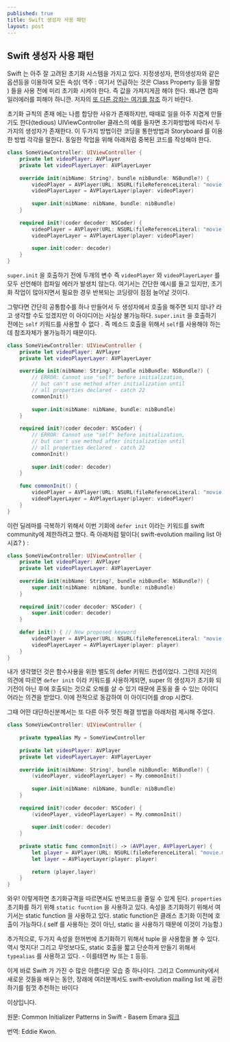 ```yaml
---
published: true
title: Swift 생성자 사용 패턴
layout: post
---
```

## Swift 생성자 사용 패턴


Swift 는 아주 잘 고려된 초기화 시스템을 가지고 있다.  지정생성자, 편의생성자와 같은 옵션등을 이용하여 모든 속성( 역주 : 여기서 언급하는 것은 Class Property 등을  말함 ) 들을 사용 전에 미리 초기화 시켜야 한다. 즉 값을 가져지게끔 해야 한다.   왜냐면 컴파일러에러를 피해야 하니깐.  저자의  [ 또 다른 강좌는 여기를 참조](http://basememara.com/swift-class-inheritance/ ) 하기 바란다.

초기화  규칙의 존재 에는 나름 합당한 사유가 존재하지만, 때때로 일을 아주 지겹게 만들기도 한다(tedious)
UIViewController 클래스의 예를 들자면 초기화방법에 따라서 두 가지의 생성자가 존재한다. 이 두가지 방법이란 코딩을 통한방법과 Storyboard 를 이용한 방법 각각을 말한다. 동일한 작업을 위해 아래처럼 중복된 코드를 작성해야 한다.

```swift
class SomeViewController: UIViewController {
    private let videoPlayer: AVPlayer
    private let videoPlayerLayer: AVPlayerLayer
    
    override init(nibName: String?, bundle nibBundle: NSBundle?) {
        videoPlayer = AVPlayer(URL: NSURL(fileReferenceLiteral: "movie.mov"))
        videoPlayerLayer = AVPlayerLayer(player: videoPlayer)
        
        super.init(nibName: nibName, bundle: nibBundle)
    }
    
    required init?(coder decoder: NSCoder) {
        videoPlayer = AVPlayer(URL: NSURL(fileReferenceLiteral: "movie.mov"))
        videoPlayerLayer = AVPlayerLayer(player: videoPlayer)
        
        super.init(coder: decoder)
    }
}
```

`super.init` 을 호출하기 전에 두개의 변수 즉 `videoPlayer` 와 `videoPlayerLayer` 를 모두 선언해야 컴파일 에러가 발생치 않는다. 여기서는 간단한 예시를 들고 있지만, 초기화 작업이 많아지면서 필요한 경우 반복되는 코딩량이 점점 늘어날 것이다. 

그렇다면 간단히 공통함수를 하나 만들어서 두 생성자에서 호출을 해주면 되지 않나? 라고 생각할 수도 있겠지만 이 아이디어는 사실상 불가능하다.  `super.init` 을 호출하기 전에는 `self` 키워드를 사용할 수 없다 . 즉 메소드 호출을 위해서 `self`를 사용해야 하는데 참조자체가 불가능하기 때문이다. 

```swift
class SomeViewController: UIViewController {
    private let videoPlayer: AVPlayer
    private let videoPlayerLayer: AVPlayerLayer
    
    override init(nibName: String?, bundle nibBundle: NSBundle?) {
        // ERROR: Cannot use "self" before initialization,
        // but can't use method after initialization until
        // all properties declared - catch 22
        commonInit()
        
        super.init(nibName: nibName, bundle: nibBundle)
    }
    
    required init?(coder decoder: NSCoder) {
        // ERROR: Cannot use "self" before initialization,
        // but can't use method after initialization until
        // all properties declared - catch 22
        commonInit()
        
        super.init(coder: decoder)
    }
    
    func commonInit() {
        videoPlayer = AVPlayer(URL: NSURL(fileReferenceLiteral: "movie.mov"))
        videoPlayerLayer = AVPlayerLayer(player: videoPlayer)
    }
}
```

이런 딜레마를 극복하기 위해서  이번 기회에 `defer init` 이라는 키워드를  swift community에 제한하려고 했다. 즉 아래처럼 말이다( swift-evolution mailing list 아시죠? ) :

```swift
class SomeViewController: UIViewController {
    private let videoPlayer: AVPlayer
    private let videoPlayerLayer: AVPlayerLayer
    
    override init(nibName: String?, bundle nibBundle: NSBundle?) {
        super.init(nibName: nibName, bundle: nibBundle)
    }
    
    required init?(coder decoder: NSCoder) {
        super.init(coder: decoder)
    }
   
    defer init() { // New proposed keyword
        videoPlayer = AVPlayer(URL: NSURL(fileReferenceLiteral: "movie.mov"))
        videoPlayerLayer = AVPlayerLayer(player: player)
    }
}
```

내가 생각했던 것은 함수사용을 위한 별도의 defer 키워드 컨셉이었다. 그런데 지인의 의견에 따르면 `defer init`  이라 키워드를 사용하게되면, super 의 생성자가 초기화 되기전이 아닌 후에 호출되는 것으로 오해를 살 수 있기 때문에 혼동을 줄 수 있는 아이디어라는 의견을 받았다. 이에 전적으로 동감하여 이 아이디어를 drop 시켰다. 

그때 어떤 대단하신분께서는 또 다른 아주 멋진 해결 방법을 아래처럼 제시해 주었다.

```swift
class SomeViewController: UIViewController {
 
    private typealias My = SomeViewController
    
    private let videoPlayer: AVPlayer
    private let videoPlayerLayer: AVPlayerLayer
    
    override init(nibName: String?, bundle nibBundle: NSBundle?) {
        (videoPlayer, videoPlayerLayer) = My.commonInit()
 
        super.init(nibName: nibName, bundle: nibBundle)
    }
    
    required init?(coder decoder: NSCoder) {
        (videoPlayer, videoPlayerLayer) = My.commonInit()
 
        super.init(coder: decoder)
    }
    
    private static func commonInit() -> (AVPlayer, AVPlayerLayer) {
        let player = AVPlayer(URL: NSURL(fileReferenceLiteral: "movie.mov"))
        let layer = AVPlayerLayer(player: player)
        
        return (player,layer)
    }
}
```

와우!  이렇게하면 초기화규격을 따르면서도 반복코드을 줄일 수 있게 된다. `properties` 초기화를 하기 위해 `static fucntion` 을 사용하고 있다. 속성을 초기화하기 위해서 여기서는 static function 을 사용하고 있다. static function은  클래스 초기화 이전에 호출이 가능하다.( self 를 사용하는 것이 아닌, static 을 사용하기 때문에 이것이 가능함.)

추가적으로, 두가지 속성을 한꺼번에 초기화하기 위해서 tuple 을 사용함을 볼 수 있다. 역시 멋지다! 그리고 무엇보다도, static 호출을 짧고 단순하게 만들기 위해서  `typealias` 를 사용하고 있다. - 이를테면  `My` 또는 `I`  등등.

이게 바로 Swift 가 가진 수 많은 아름다운 모습 중 하나이다.  그리고 Community에서 새로운 것들을 배우는 동안, 장래에 여러분께서도 swift-evolution mailing list 에 공헌하기를 힘껏 추천하는 바이다

이상입니다.

원문:  Common Initializer Patterns in Swift - Basem Emara [링크](http://basememara.com/common-initializer-patterns-swift/)

번역: Eddie Kwon.